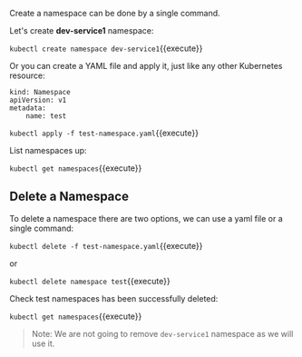 Create a namespace can be done by a single command. 

Let's create **dev-service1** namespace:

`kubectl create namespace dev-service1`{{execute}}

Or you can create a YAML file and apply it, just like any other Kubernetes resource:

```
kind: Namespace
apiVersion: v1
metadata:
    name: test
```

`kubectl apply -f test-namespace.yaml`{{execute}}

List namespaces up:

`kubectl get namespaces`{{execute}}

## Delete a Namespace

To delete a namespace there are two options, we can use a yaml file or a single command:

`kubectl delete -f test-namespace.yaml`{{execute}}

 or 
 
`kubectl delete namespace test`{{execute}}

Check test namespaces has been successfully deleted:

`kubectl get namespaces`{{execute}}

>Note: We are not going to remove ```dev-service1``` namespace as we will use it.

